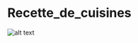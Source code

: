 # Recette_de_cuisines
![alt text](https://cdn.discordapp.com/attachments/696687136350666762/1035524840154730536/hiiiiiiiiiiiiiiiiiiiiiiiiiiii.png)
